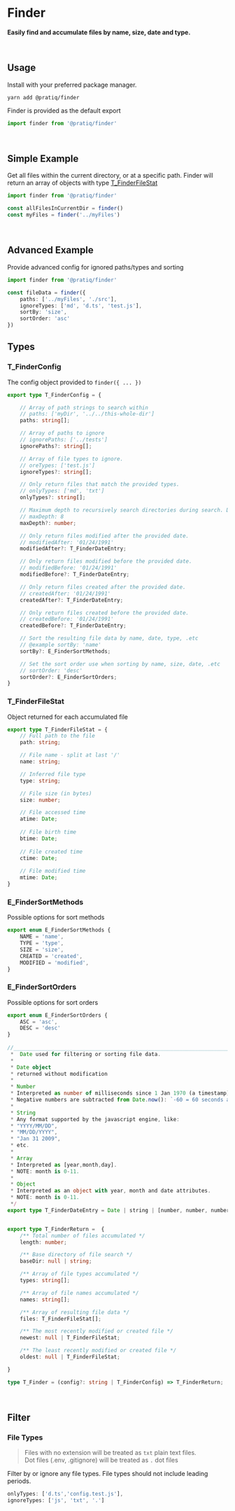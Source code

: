 # Finder

**Easily find and accumulate files by name, size, date and type.**




<br />

## Usage


Install with your preferred package manager.
```
yarn add @pratiq/finder
```



Finder is provided as the default export
```ts
import finder from '@pratiq/finder'
```









<br />

## Simple Example

Get all files within the current directory, or at a specific path. Finder will return an array of 
objects with type [T_FinderFileStat](#t_finderfilestat)

```ts
import finder from '@pratiq/finder'

const allFilesInCurrentDir = finder()
const myFiles = finder('../myFiles')
```


<br />

## Advanced Example

Provide advanced config for ignored paths/types and sorting

```ts
import finder from '@pratiq/finder'

const fileData = finder({
    paths: ['../myFiles', './src'],
    ignoreTypes: ['md', 'd.ts', 'test.js'],
    sortBy: 'size',
    sortOrder: 'asc'
})
```

## Types

### T_FinderConfig

The config object provided to `finder({ ... })`

```ts
export type T_FinderConfig = {

    // Array of path strings to search within 
    // paths: ['myDir', '../../this-whole-dir']
    paths: string[];

    // Array of paths to ignore 
    // ignorePaths: ['../tests']
    ignorePaths?: string[];

    // Array of file types to ignore.
    // oreTypes: ['test.js']
    ignoreTypes?: string[];

    // Only return files that match the provided types.
    // onlyTypes: ['md', 'txt']
    onlyTypes?: string[];

    // Maximum depth to recursively search directories during search. Defaults to 1.  
    // maxDepth: 8
    maxDepth?: number;

    // Only return files modified after the provided date.  
    // modifiedAfter: '01/24/1991'
    modifiedAfter?: T_FinderDateEntry;

    // Only return files modified before the provided date.  
    // modifiedBefore: '01/24/1991'
    modifiedBefore?: T_FinderDateEntry;

    // Only return files created after the provided date.  
    // createdAfter: '01/24/1991'
    createdAfter?: T_FinderDateEntry;

    // Only return files created before the provided date.  
    // createdBefore: '01/24/1991'
    createdBefore?: T_FinderDateEntry;

    // Sort the resulting file data by name, date, type, .etc 
    // @example sortBy: 'name'
    sortBy?: E_FinderSortMethods;

    // Set the sort order use when sorting by name, size, date, .etc
    // sortOrder: 'desc'
    sortOrder?: E_FinderSortOrders;
}
```

### T_FinderFileStat
Object returned for each accumulated file

```ts
export type T_FinderFileStat = {
    // Full path to the file
    path: string;

    // File name - split at last '/' 
    name: string;

    // Inferred file type 
    type: string;

    // File size (in bytes) 
    size: number;

    // File accessed time 
    atime: Date;
    
    // File birth time 
    btime: Date;
    
    // File created time 
    ctime: Date;
    
    // File modified time
    mtime: Date;
}
```


### E_FinderSortMethods 
Possible options for sort methods

```ts
export enum E_FinderSortMethods {
    NAME = 'name',
    TYPE = 'type',
    SIZE = 'size',
    CREATED = 'created',
    MODIFIED = 'modified',
}
```

### E_FinderSortOrders
Possible options for sort orders
```ts
export enum E_FinderSortOrders {
    ASC = 'asc',
    DESC = 'desc'
}
 
//_________________________________________________________________________
 *  Date used for filtering or sorting file data.  
 * 
 * Date object
 * returned without modification
 * 
 * Number  
 * Interpreted as number of milliseconds since 1 Jan 1970 (a timestamp).  
 * Negative numbers are subtracted from Date.now(): `-60 = 60 seconds ago` 
 * 
 * String  
 * Any format supported by the javascript engine, like:   
 * "YYYY/MM/DD",  
 * "MM/DD/YYYY",  
 * "Jan 31 2009",  
 * etc.
 * 
 * Array   
 * Interpreted as [year,month,day].  
 * NOTE: month is 0-11.
 * 
 * Object  
 * Interpreted as an object with year, month and date attributes.  
 * NOTE: month is 0-11.
 */
export type T_FinderDateEntry = Date | string | [number, number, number] | {year:number, month:number, date:number}


export type T_FinderReturn =  {
    /** Total number of files accumulated */
    length: number;

    /** Base directory of file search */
    baseDir: null | string;

    /** Array of file types accumulated */
    types: string[];

    /** Array of file names accumulated */
    names: string[];

    /** Array of resulting file data */
    files: T_FinderFileStat[];

    /** The most recently modified or created file */
    newest: null | T_FinderFileStat;

    /** The least recently modified or created file */
    oldest: null | T_FinderFileStat;

}

type T_Finder = (config?: string | T_FinderConfig) => T_FinderReturn;

```







<br />

## Filter

### File Types

> Files with no extension will be treated as `txt` plain text files.  
> Dot files (.env, .gitignore) will be treated as `.` dot files

Filter by or ignore any file types. File types should not include leading periods.

```ts
onlyTypes: ['d.ts','config.test.js'],
ignoreTypes: ['js', 'txt', '.']
```